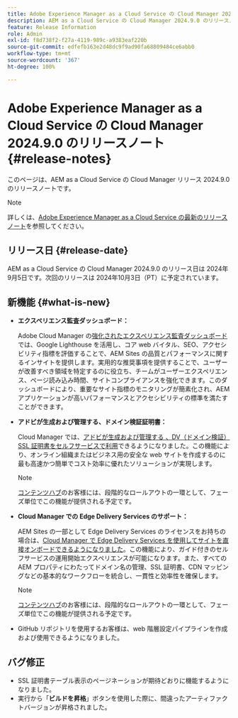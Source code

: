 ```yaml
---
title: Adobe Experience Manager as a Cloud Service の Cloud Manager 2024.9.0 のリリースノート
description: AEM as a Cloud Service の Cloud Manager 2024.9.0 のリリースノートについて説明します。
feature: Release Information
role: Admin
exl-id: f8d738f2-f27a-4119-989c-a9383eaf220b
source-git-commit: edfefb163e2d48dc9f9ad90fa68809484ce6abb0
workflow-type: tm+mt
source-wordcount: '367'
ht-degree: 100%

---
```


# Adobe Experience Manager as a Cloud Service の Cloud Manager 2024.9.0 のリリースノート {#release-notes}

このページは、AEM as a Cloud Service の Cloud Manager リリース 2024.9.0 のリリースノートです。

>[!NOTE]
>
>詳しくは、[Adobe Experience Manager as a Cloud Service の最新のリリースノート](/help/release-notes/release-notes-cloud/release-notes-current.md)を参照してください。

## リリース日 {#release-date}

AEM as a Cloud Service の Cloud Manager 2024.9.0 のリリース日は 2024年9月5日です。次回のリリースは 2024年10月3日（PT）に予定されています。

## 新機能 {#what-is-new}

* **エクスペリエンス監査ダッシュボード：**

  Adobe Cloud Manager の[強化されたエクスペリエンス監査ダッシュボード](/help/implementing/cloud-manager/experience-audit-dashboard.md)では、Google Lighthouse を活用し、コア web バイタル、SEO、アクセシビリティ指標を評価することで、AEM Sites の品質とパフォーマンスに関するインサイトを提供します。実用的な推奨事項を提供することで、ユーザーが改善すべき領域を特定するのに役立ち、チームがユーザーエクスペリエンス、ページ読み込み時間、サイトコンプライアンスを強化できます。このダッシュボードにより、重要なサイト指標のモニタリングが簡素化され、AEM アプリケーションが高いパフォーマンスとアクセシビリティの標準を満たすことができます。

* **アドビが生成および管理する、ドメイン検証証明書：**

  Cloud Manager では、[アドビが生成および管理する 、DV（ドメイン検証）SSL 証明書をセルフサービスで利用](/help/implementing/cloud-manager/managing-ssl-certifications/add-ssl-certificate.md)できるようになりました。この機能により、オンライン組織またはビジネス用の安全な web サイトを作成するのに最も高速かつ簡単でコスト効率に優れたソリューションが実現します。<!-- CMGR-52403 -->

  >[!NOTE]
  >
  >[コンテンツハブ](/help/assets/product-overview.md)のお客様には、段階的なロールアウトの一環として、フェーズ単位でこの機能が提供される予定です。

* **Cloud Manager での Edge Delivery Services のサポート：**

  AEM Sites の一部として Edge Delivery Services のライセンスをお持ちの場合は、[Cloud Manager で Edge Delivery Services を使用してサイトを直接オンボードできるようになりました](/help/implementing/cloud-manager/edge-delivery/introduction-to-edge-delivery-services.md)。この機能により、ガイド付きのセルフサービスの運用開始エクスペリエンスが可能になります。また、すべての AEM プロパティにわたってドメイン名の管理、SSL 証明書、CDN マッピングなどの基本的なワークフローを統合し、一貫性と効率性を確保します。<!-- CMGR-49859 -->

  >[!NOTE]
  >
  >[コンテンツハブ](/help/assets/product-overview.md)のお客様には、段階的なロールアウトの一環として、フェーズ単位でこの機能が提供される予定です。

* GitHub リポジトリを使用するお客様は、web 階層設定パイプラインを作成および使用できるようになりました。<!--( KEEP IN? SP: YES CMGR-59046 and Slack https://cq-dev.slack.com/archives/C07LFP5BZ2L/p1725407057847379 ) -->

<!--
## Private beta program {#private-beta-program}

For a chance to test some upcoming features, be a part of Adobe's private beta program. 
-->


## バグ修正

* SSL 証明書テーブル表示のページネーションが期待どおりに機能するようになりました。<!-- (CMGR-60804 - [UI] Pagination doesn't work for ssl certificates) -->
* 実行から「**ビルドを昇格**」ボタンを使用した際に、間違ったアーティファクトバージョンが昇格されました。<!-- ( KEEP IN? SP: YES CMGR-59519 and Slack https://cq-dev.slack.com/archives/C07LFPN2R08/p1725408253474129 ) -->

<!-- * Slack message says next release? SP: REMOVE (Leave in for now) SSL Certificates table in Cloud Manager now enables pagination in the user experience. ( https://jira.corp.adobe.com/browse/CMGR-61041 and Slack https://cq-dev.slack.com/archives/C07LFRE9QJU/p1725408553760009 ) -->
